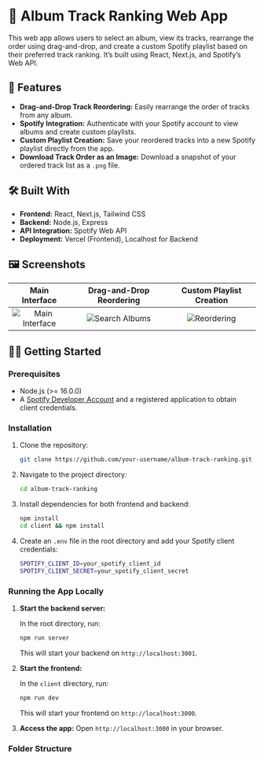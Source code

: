 # 🎵 Album Track Ranking Web App

This web app allows users to select an album, view its tracks, rearrange the order using drag-and-drop, and create a custom Spotify playlist based on their preferred track ranking. It’s built using React, Next.js, and Spotify’s Web API.

## 🚀 Features

- **Drag-and-Drop Track Reordering:** Easily rearrange the order of tracks from any album.
- **Spotify Integration:** Authenticate with your Spotify account to view albums and create custom playlists.
- **Custom Playlist Creation:** Save your reordered tracks into a new Spotify playlist directly from the app.
- **Download Track Order as an Image:** Download a snapshot of your ordered track list as a `.png` file.

## 🛠️ Built With

- **Frontend:** React, Next.js, Tailwind CSS
- **Backend:** Node.js, Express
- **API Integration:** Spotify Web API
- **Deployment:** Vercel (Frontend), Localhost for Backend

## 🖼️ Screenshots

| Main Interface | Drag-and-Drop Reordering | Custom Playlist Creation |
|:--------------:|:-----------------------:|:------------------------:|
| ![Main Interface](./assets/main-interface.png) | ![Search Albums](/screenshots/search-albums.png) | ![Reordering](/screenshots/reordering.png) |

## 🧑‍💻 Getting Started

### Prerequisites

- Node.js (>= 16.0.0)
- A [Spotify Developer Account](https://developer.spotify.com/dashboard/) and a registered application to obtain client credentials.

### Installation

1. Clone the repository:

    ```bash
    git clone https://github.com/your-username/album-track-ranking.git
    ```

2. Navigate to the project directory:

    ```bash
    cd album-track-ranking
    ```

3. Install dependencies for both frontend and backend:

    ```bash
    npm install
    cd client && npm install
    ```

4. Create an `.env` file in the root directory and add your Spotify client credentials:

    ```bash
    SPOTIFY_CLIENT_ID=your_spotify_client_id
    SPOTIFY_CLIENT_SECRET=your_spotify_client_secret
    ```

### Running the App Locally

1. **Start the backend server:**

    In the root directory, run:

    ```bash
    npm run server
    ```

    This will start your backend on `http://localhost:3001`.

2. **Start the frontend:**

    In the `client` directory, run:

    ```bash
    npm run dev
    ```

    This will start your frontend on `http://localhost:3000`.

3. **Access the app:** Open `http://localhost:3000` in your browser.

### Folder Structure

